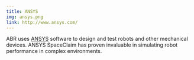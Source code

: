 ```yaml
---
title: ANSYS
img: ansys.png
link: http://www.ansys.com/
---
```


ABR uses [ANSYS](http://www.ansys.com/) software to design and test
robots and other mechanical devices.
ANSYS SpaceClaim has proven invaluable in simulating
robot performance in complex environments.
